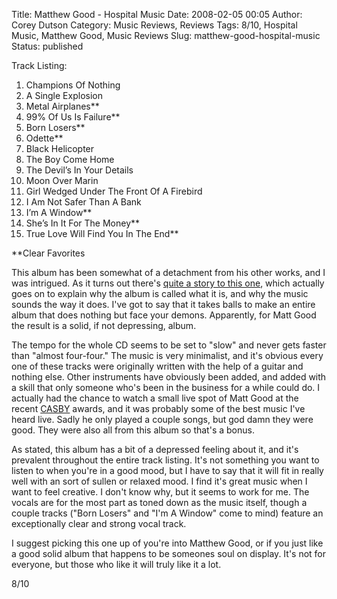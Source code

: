 Title: Matthew Good - Hospital Music
Date: 2008-02-05 00:05
Author: Corey Dutson
Category: Music Reviews, Reviews
Tags: 8/10, Hospital Music, Matthew Good, Music Reviews
Slug: matthew-good-hospital-music
Status: published

<div class="albumCover">

</div>

<span class="trackListing">Track Listing:</span>

1.  Champions Of Nothing
2.  A Single Explosion
3.  Metal Airplanes\*\*
4.  99% Of Us Is Failure\*\*
5.  Born Losers\*\*
6.  Odette\*\*
7.  Black Helicopter
8.  The Boy Come Home
9.  The Devil’s In Your Details
10. Moon Over Marin
11. Girl Wedged Under The Front Of A Firebird
12. I Am Not Safer Than A Bank
13. I’m A Window\*\*
14. She’s In It For The Money\*\*
15. True Love Will Find You In The End\*\*

\*\*Clear Favorites

This album has been somewhat of a detachment from his other works, and I
was intrigued. As it turns out there's [quite a story to this
one](http://www.matthewgood.org/biography-hospital-music/ "Matthew Good talks about Hospital Music"),
which actually goes on to explain why the album is called what it is,
and why the music sounds the way it does. I've got to say that it takes
balls to make an entire album that does nothing but face your demons.
Apparently, for Matt Good the result is a solid, if not depressing,
album.

The tempo for the whole CD seems to be set to "slow" and never gets
faster than "almost four-four." The music is very minimalist, and it's
obvious every one of these tracks were originally written with the help
of a guitar and nothing else. Other instruments have obviously been
added, and added with a skill that only someone who's been in the
business for a while could do. I actually had the chance to watch a
small live spot of Matt Good at the recent
[CASBY](http://en.wikipedia.org/wiki/CASBY_Award "CASBY Awards") awards,
and it was probably some of the best music I've heard live. Sadly he
only played a couple songs, but god damn they were good. They were also
all from this album so that's a bonus.

As stated, this album has a bit of a depressed feeling about it, and
it's prevalent throughout the entire track listing. It's not something
you want to listen to when you're in a good mood, but I have to say that
it will fit in really well with an sort of sullen or relaxed mood. I
find it's great music when I want to feel creative. I don't know why,
but it seems to work for me. The vocals are for the most part as toned
down as the music itself, though a couple tracks ("Born Losers" and "I'm
A Window" come to mind) feature an exceptionally clear and strong vocal
track.

I suggest picking this one up of you're into Matthew Good, or if you
just like a good solid album that happens to be someones soul on
display. It's not for everyone, but those who like it will truly like it
a lot.

8/10
